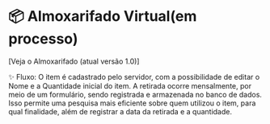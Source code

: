 # 📦 Almoxarifado Virtual(em processo)
  [Veja o Almoxarifado (atual versão 1.0)]<div>

  ✨ Fluxo: O item é cadastrado pelo servidor, com a possibilidade de editar o Nome e a Quantidade inicial do item. A retirada ocorre mensalmente, por meio de um formulário, sendo registrada e armazenada no banco de dados. Isso permite uma pesquisa mais eficiente sobre quem utilizou o item, para qual finalidade, além de registrar a data da retirada e a quantidade.
   
</div>
